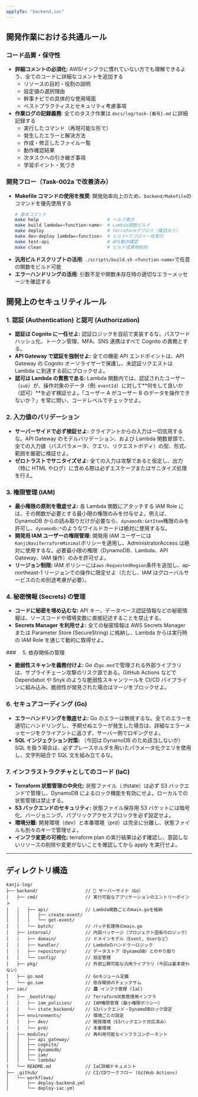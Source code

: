 ```yaml
---
applyTo: "backend,iac"
---
```


## 開発作業における共通ルール

### コード品質・保守性

- **詳細コメントの必須化**: AWS/インフラに慣れていない方でも理解できるよう、全てのコードに詳細なコメントを追加する
  - リソースの目的・役割の説明
  - 設定値の選択理由
  - 幹事ナビでの具体的な使用場面
  - ベストプラクティスとセキュリティ考慮事項
- **作業ログの記録義務**: 全てのタスク作業は `docs/log/task-{番号}.md` に詳細記録する
  - 実行したコマンド（再現可能な形で）
  - 発生したエラーと解決方法
  - 作成・修正したファイル一覧
  - 動作確認結果
  - 次タスクへの引き継ぎ事項
  - 学習ポイント・気づき

### 開発フロー（Task-002a で改善済み）

- **Makefile コマンドの使用を推奨**: 開発効率向上のため、`backend/Makefile`のコマンドを優先使用する
  ```bash
  # 基本コマンド
  make help                          # ヘルプ表示
  make build lambda=<function-name>  # Lambda関数ビルド
  make deploy                        # Terraformデプロイ（確認あり）
  make dev-deploy lambda=<function>  # ビルド+デプロイ一括実行
  make test-api                      # API動作確認
  make clean                         # ビルド成果物削除
  ```
- **汎用ビルドスクリプトの活用**: `./scripts/build.sh <function-name>`で任意の関数をビルド可能
- **エラーハンドリングの活用**: 引数不足や関数未存在時の適切なエラーメッセージを確認する

## 開発上のセキュリティルール

### 1\. 認証 (Authentication) と認可 (Authorization)

- **認証は Cognito に一任せよ:** 認証ロジックを自前で実装するな。パスワードハッシュ化、トークン管理、MFA、SNS 連携はすべて Cognito の責務とする。
- **API Gateway で認証を強制せよ:** 全ての機密 API エンドポイントは、API Gateway の Cognito オーソライザーで保護し、未認証リクエストは Lambda に到達する前にブロックせよ。
- **認可は Lambda の責務である:** Lambda 関数内では、認証されたユーザー（`sub`）が、操作対象のデータ（例: `eventId`）に対して\*\*何をして良いか（認可）\*\*を必ず検証せよ。「ユーザー A がユーザー B のデータを操作できないか？」を常に問い、コードレベルでチェックせよ。

### 2\. 入力値のバリデーション

- **サーバーサイドで必ず検証せよ:** クライアントからの入力は一切信用するな。API Gateway のモデルバリデーション、および Lambda 関数冒頭で、全ての入力値（パスパラメータ、クエリ、リクエストボディ）の型、形式、範囲を厳密に検証せよ。
- **ゼロトラストでサニタイズせよ:** 全ての入力は攻撃であると仮定し、出力（特に HTML やログ）に含める際は必ずエスケープまたはサニタイズ処理を行え。

### 3\. 権限管理 (IAM)

- **最小権限の原則を徹底せよ:** 各 Lambda 関数にアタッチする IAM Role には、その関数が必要とする最小限の権限のみを付与せよ。例えば、DynamoDB からの読み取りだけが必要なら、`dynamodb:GetItem`権限のみを許可し、`dynamodb:*`のようなワイルドカードは絶対に使用するな。
- **開発用 IAM ユーザーの権限管理:** 開発用 IAM ユーザーには`KanjiNaviTerraformMinimal`ポリシーを適用し、AdministratorAccess は絶対に使用するな。必要最小限の権限（DynamoDB、Lambda、API Gateway、IAM 操作）のみを許可せよ。
- **リージョン制限:** IAM ポリシーには`aws:RequestedRegion`条件を追加し、ap-northeast-1 リージョンでの操作に限定せよ（ただし、IAM はグローバルサービスのため別途考慮が必要）。

### 4\. 秘密情報 (Secrets) の管理

- **コードに秘密を埋め込むな:** API キー、データベース認証情報などの秘密情報は、ソースコードや環境変数に直接記述することを禁止する。
- **Secrets Manager を利用せよ:** 全ての秘密情報は AWS Secrets Manager または Parameter Store (SecureString) に格納し、Lambda からは実行時の IAM Role を通じて動的に取得せよ。

###　 5\. 依存関係の管理

- **脆弱性スキャンを義務付けよ:** Go の`go.mod`で管理される外部ライブラリは、サプライチェーン攻撃のリスク源である。GitHub Actions などで Dependabot や Snyk のような脆弱性スキャンツールを CI/CD パイプラインに組み込み、脆弱性が発見された場合はマージをブロックせよ。

### 6\. セキュアコーディング (Go)

- **エラーハンドリングを徹底せよ:** Go のエラーは無視するな。全てのエラーを適切にハンドリングし、予期せぬエラーが発生した場合は、詳細なエラーメッセージをクライアントに返さず、サーバー側でロギングせよ。
- **SQL インジェクション対策:** （今回は DynamoDB のため該当しないが）SQL を扱う場合は、必ずプレースホルダを用いたパラメータ化クエリを使用し、文字列結合で SQL 文を組み立てるな。

### 7\. インフラストラクチャとしてのコード (IaC)

- **Terraform 状態管理の中央化:** 状態ファイル（.tfstate）は必ず S3 バックエンドで管理し、DynamoDB によるロック機能を有効にせよ。ローカルでの状態管理は禁止する。
- **S3 バックエンドのセキュリティ:** 状態ファイル保存用 S3 バケットには暗号化、バージョニング、パブリックアクセスブロックを必ず設定せよ。
- **環境分離:** 開発環境（dev）と本番環境（prd）は完全に分離し、状態ファイルも別々のキーで管理せよ。
- **インフラ変更の可視化:** terraform plan の実行結果は必ず確認し、意図しないリソースの削除や変更がないことを確認してから apply を実行せよ。

---

## ディレクトリ構造

```
kanji-log/
├── backend/                  // 🧠 サーバーサイド（Go）
│   ├── cmd/                  // 実行可能なアプリケーションのエントリーポイント
│   │   ├── api/              // Lambda関数ごとのmain.goを格納
│   │   │   ├── create-event/
│   │   │   └── get-event/
│   │   └── batch/            // バッチ処理用のmain.go
│   ├── internal/             // 内部パッケージ（プロジェクト固有のロジック）
│   │   ├── domain/           // ドメインモデル（Event, Userなど）
│   │   ├── handler/          // Lambdaのハンドラーロジック
│   │   ├── repository/       // データストア（DynamoDB）とのやり取り
│   │   └── config/           // 設定管理
│   ├── pkg/                  // 外部公開可能な汎用ライブラリ（今回は基本使わない）
│   ├── go.mod                // Goモジュール定義
│   └── go.sum                // 依存関係のチェックサム
├── iac/                      // 🏛️ インフラ管理 (IaC)
│   ├── _bootstrap/           // Terraform状態管理用インフラ
│   │   ├── iam_policies/     // IAM権限管理（最小権限ポリシー）
│   │   └── state_backend/    // S3バックエンド・DynamoDBロック設定
│   ├── environments/         // 環境ごとの設定
│   │   ├── dev/              // 開発環境（S3バックエンド対応済み）
│   │   └── prd/              // 本番環境
│   ├── modules/              // 再利用可能なインフラコンポーネント
│   │   ├── api_gateway/
│   │   ├── cognito/
│   │   ├── dynamodb/
│   │   ├── iam/
│   │   └── lambda/
│   └── README.md             // IaC詳細ドキュメント
├── .github/                  // CI/CDワークフロー (GitHub Actions)
│   └── workflows/
│       ├── deploy-backend.yml
│       └── deploy-iac.yml
```
